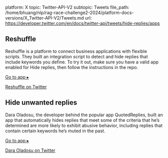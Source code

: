 platform: X
topic: Twitter-API-V2
subtopic: Tweets
file_path: /home/bhuang/nlp/rag-race-challenge2-2024/platform-docs-versions/X_Twitter-API-V2/Tweets.md
url: https://developer.twitter.com/en/docs/twitter-api/tweets/hide-replies/apps

## Reshuffle

Reshuffle is a platform to connect business applications with flexible scripts. They built an integration script to detect and hide replies that include keywords you define. To try it out, make sure you have a valid app enabled for Hide replies, then follow the instructions in the repo.

[Go to app ▸](https://github.com/reshufflehq/reshuffle "Go to app ▸")

[Reshuffle on Twitter](https://twitter.com/reshufflehq "Reshuffle on Twitter")

  

## Hide unwanted replies

Dara Oladosu, the developer behind the popular app QuotedReplies, built an app that automatically hides replies that meet some of the criteria that he’s determined are more likely to exhibit abusive behavior, including replies that contain certain keywords he’s muted in the past.

[Go to app ▸](https://hideunwantedreplies.com/ "Go to app ▸")

[Dara Oladosu on Twitter](https://twitter.com/dara_tobi "Dara Oladosu on Twitter")
